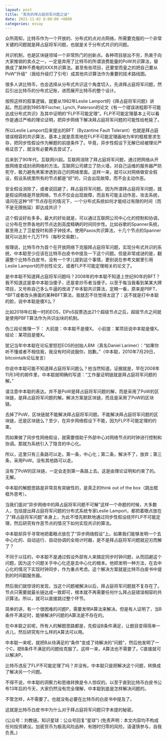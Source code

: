 ```yaml
---
layout: post
title: "丢失的拜占庭将军问题之谜"
date: 2021-11-02 8:00:00 +0800
categories: essay
---
```


众所周知，比特币作为一个开放的、分布式的点对点网络，所需要克服的一个非常关键的问题就是拜占庭将军问题，也就是关于分布式共识的问题。

共识机制，也是区块链领域一个非常热门的创新点。各种项目层出不穷，热衷于向大家推销的卖点之一，一定是弃用了比特币的所谓浪费能量的PoW共识算法，替换成了某种不费电的XXX共识算法。甚至有些项目，还要堂而皇之的把自己要从PoW“升级”（我给升级打了引号）成其他共识算法作为重要的技术路线图。

很多人讲比特币，也会选择从分布式共识这个角度切入，先讲拜占庭将军问题，然后引出比特币的分布式记账，进而展开比特币的整个设计。

按照这样的叙事逻辑，就要从1982年Leslie Lamport的《拜占庭将军问题》讲起。然后讲到1985年Fischer, Lynch, Paterson的论文《有一个错误进程即不可能达成分布式共识》及其中证明的“FLP不可能定理”。FLP不可能定理基本上可以看作是通过严格的理论证明，把异步网络下解决拜占庭将军问题的可能性给枪毙了。

所以Leslie Lamport后来提出的BFT（Byzantine Fault Tolerant）也就是拜占庭错误相容的共识算法，基本上就是乖乖地在FLP不可能定理画地为牢的框框里求生存，把同步性假设作为解题的前提条件了。毕竟，异步性假设下无解已经被理论严格证否了，就没有必要再去尝试了。

后来到了90年代，互联网兴起。互联网消除了拜占庭将军问题，通过把网络从开放网络变成封闭网络的方法。互联网公司建立了防火墙，对自己运维的服务器严防死守，极力避免黑客渗透到自己的网络里面。这样一来，就可以对网络做安全假设，假设系统里所有的节点都是“好”的，只会出现故障，而不会主动作恶。

安全假设消除了，或者说回避了，拜占庭将军问题。因为所谓拜占庭将军问题，就是假设网络是开放网络，节点不仅会出现故障，而且有可能主动作恶，攻击系统，请问在这种“坏”节点存在的情况下，一个分布式系统如何才能经过有限的时间（而不是无限拖延）即达成共识？

这个假设好处多多。最大的好处就是，可以通过互联网公司中心化的控制和协调，让分布在世界各地的节点达到高度精确的时间同步性。比如谷歌的Spanner系统，甚至用上了卫星授时和原子钟技术。使用Paxos共识算法，十几个节点的Spanner就可以达到十几万TPS（每秒交易数）。

按理说，比特币作为首个在开放网络下克服拜占庭将军问题，实现分布式共识的系统，中本聪至少应该在比特币白皮书中提及一下这个问题。但是非常成谜的是，翻遍整个比特币白皮书，没有一个字儿提到这个事情，更别说在参考文献里引用Leslie Lamport的开创性论文，或者FLP不可能定理相关的论文了。

是中本聪不知道拜占庭将军问题吗？2008年的中本聪不知道上世纪80年的BFT？我不知道这是拿中本聪当傻子，还是拿炒币者当傻子。以至于每当我看到某某大牌项目，又号称自己多么牛逼的改进了中本聪共识算法，定睛一看，原来是PBFT、*BFT或者改头换面的某种BFT算法，我就忍不住觉得太逗了：这不就是打中本聪的脸，说中本聪是傻X么？

比如2018年红极一时的EOS，DPoS投票选出21个超级节点之后，超级节点之间就是使用PBFT算法作为共识出块的机制。

伪三段论推理一下：
大前提：中本聪不是傻X。
小前提：某项目说中本聪是傻X。
结论：某项目是傻X。

犹记当年中本聪在论坛里怒怼EOS的创始人BM（真名Daniel Larimer）：“如果你听不懂或者不相信我，我没有时间说服你，抱歉。”（中本聪，2010年7月29日，bitcointalk论坛发言）

你说中本聪可能不知道拜占庭将军问题么？他当然知道。证据就是，早在2008年11月3号的邮件里，中本聪就明确的写道：“工作量证明链就是拜占庭将军问题的解。”

请注意中本聪的表达。并不是PoW是拜占庭将军问题的解，而是采用了PoW的区块链，是拜占庭将军问题的解。解决方案是区块链，而且是采用了PoW的区块链。

去掉了PoW，区块链就不能解决拜占庭将军问题。不能解决拜占庭将军问题的区块链，还是区块链么？至少，在异步网络假设下不能，因为FLP不可能定理的约束。

而如果做了同步性网络假设，就需要借助于外部中心对网络节点的时钟进行控制和协调。那就为系统引入了隐含的中心化。

所以，这里只有三条路可以走。第一条，中心化；第二条，解决不了，放弃；第三条，采用PoW。没有其他路可以走。

没有了PoW的区块链，一定会走到第一条路上去。这是由理论证明和约束了的。无解。

中本聪的解题思路是非常具有突破性的，是真正的think out of the box（跳出框框外思考）。

当我们面对“异步网络中的拜占庭将军问题不可解”这样一个命题的时候，大多数人，包括提出拜占庭将军问题的分布式系统专家Leslie Lamport，都把着眼点放在了“拜占庭将军问题”本身上，为此不惜先默默地通过同步性假设绕开FLP不可能定理，然后研究有作恶节点的情况下如何实现共识的算法。

中本聪却异乎寻常地把着眼点放在了“异步网络假设”上。如果我们能够发明一个去中心化的、自动运行、自动协调的全局计时器，是不是拜占庭将军问题就迎刃而解了？

不同于以往的，中本聪不是通过假设外部有人来搞定同步时钟问题，从而回避这个问题，因为这个问题关乎中心化还是去中心化的根本。他把发明一种方法，在去中心化的情况下实现时钟同步，作为重点考虑。这个解决方案就是比特币白皮书中提到的时间戳服务器。

然后我们就惊讶的发现，当这个问题被解决以后，拜占庭将军问题就不复存在了。节点只需要就最长链达成一致即可，根本就不再需要任何什么拜占庭错误相容的共识算法。所以，就可以直接跳过整个环节。

简单的讲，有一个很困难的问题P，需要发明A算法来解决。但是有人证明了，当B条件不满足时，能够解决P问题的A算法是不存在的。

在中本聪之前呢，所有人的解题思路都是，先假设B条件满足，让题目变得简单一点儿，然后研究有什么样的A算法可以用。

中本聪一来呢，就把B从待满足的“条件”变成了待解决的“问题”，然后他发明了一个C，把B条件不满足的问题给克服了。这样一来，A算法也不需要了。C直接就可以解决P。

比特币违反了FLP不可能定理了吗？并没有。中本聪只是把解决这个问题，转换成了解决另一个问题。

不得不说，中本聪的洞察力和思维转换是令人惊叹的。以至于直到比特币白皮书公布13年后的今天，大家仍然没有完全理解，中本聪到底是怎样解决问题的。

不管怎样，A不需要了。也就没有必要在比特币的白皮书中提及了。

这就是比特币白皮书中为什么对于拜占庭将军问题只字未提的秘密。

(公众号：刘教链。知识星球：公众号回复“星球”)
(免责声明：本文内容均不构成任何投资建议。加密货币为极高风险品种，有随时归零的风险，请谨慎参与，自我负责。)

